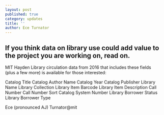 ```yaml
---
layout: post
published: true
category: updates
title: ''
author: Ece Turnator
---
```



## If you think data on library use could add value to the project you are working on, read on. 

MIT Hayden Library circulation data from 2016 that includes these fields (plus a few more) is available for those interested: 

Catalog Title	Catalog Author Name	Catalog Year	Catalog Publisher	Library Name	Library Collection	Library Item Barcode	Library Item Description	Call Number	Call Number Sort	Catalog System Number	Library Borrower Status	Library Borrower Type

Ece (pronounced AJ) Turnator@mit
